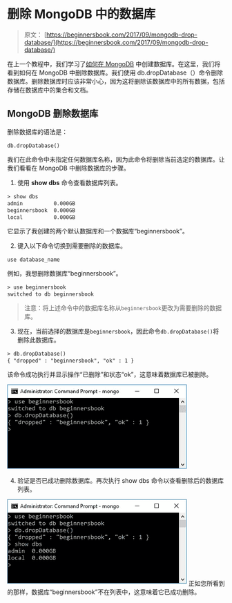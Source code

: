 # 删除 MongoDB 中的数据库

> 原文： [https://beginnersbook.com/2017/09/mongodb-drop-database/](https://beginnersbook.com/2017/09/mongodb-drop-database/)

在上一个教程中，我们学习了[如何在 MongoDB](https://beginnersbook.com/2017/09/mongodb-create-database/) 中创建数据库。在这里，我们将看到如何在 MongoDB 中删除数据库。我们使用 db.dropDatabase（）命令删除数据库。删除数据库时应该非常小心，因为这将删除该数据库中的所有数据，包括存储在数据库中的集合和文档。

## MongoDB 删除数据库

删除数据库的语法是：

```
db.dropDatabase()
```

我们在此命令中未指定任何数据库名称，因为此命令将删除当前选定的数据库。让我们看看在 MongoDB 中删除数据库的步骤。

1.  使用 **show dbs** 命令查看数据库列表。

```
> show dbs
admin          0.000GB
beginnersbook  0.000GB
local          0.000GB
```

它显示了我创建的两个默认数据库和一个数据库“beginnersbook”。

2.  键入以下命令切换到需要删除的数据库。

```
use database_name
```

例如，我想删除数据库“beginnersbook”。

```
> use beginnersbook
switched to db beginnersbook
```

> 注意：将上述命令中的数据库名称从`beginnersbook`更改为需要删除的数据库。

3.  现在，当前选择的数据库是`beginnersbook`，因此命令`db.dropDatabase()`将删除此数据库。

```
> db.dropDatabase()
{ "dropped" : "beginnersbook", "ok" : 1 }

```

该命令成功执行并显示操作“已删除”和状态“ok”，这意味着数据库已被删除。

![MongoDB drop database](img/a3940253e0a1ab2557a22062878d594c.jpg)

4.  验证是否已成功删除数据库。再次执行 show dbs 命令以查看删除后的数据库列表。

![Verifying that database is dropped](img/4f8279b21fa0ed203219ec6689aab0e2.jpg)
正如您所看到的那样，数据库“beginnersbook”不在列表中，这意味着它已成功删除。